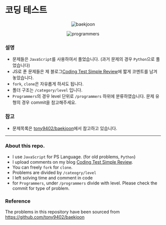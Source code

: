 # 코딩 테스트
<p align="center"><img 
src="https://d2gd6pc034wcta.cloudfront.net/images/logo@2x.png" alt="baekjoon" style="max-height: 300px"/></p>
<p align="center"><img src="https://api.blog.steinjun.net/file/post/18/thumbnail" alt="programmers" style="max-height: 300px"/></p>

### 설명

+ 문제들은 ```JavaScript```를 사용하여서 풀었습니다. (과거 문제의 경우 ```Python```으로 풀었습니다)
+ JS로 푼 문제들은 제 블로그[Coding Test Simple Review](https://blog.steinjun.net/post/edit/10)에 짧게 코멘트를 남겨놓았습니다.
+ ```fork```, ```clone```은 자유롭게 하셔도 됩니다.
+ 폴더 구조는 ```/category/level``` 입니다.
+ `Programmers`의 경우 level 단위로 `/programmers` 하위에 분류하였습니다. 문제 유형의 경우 commit을 참고해주세요.

### 참고
+ 문제목록은 [tony9402/baekjoon](https://github.com/tony9402/baekjoon)에서 참고하고 있습니다.

---

### About this repo.
+ I use ```JavaScript``` for PS Language. (for old problems, ```Python```)
+ I upload comments on my blog [Coding Test Simple Review](https://blog.steinjun.net/post/edit/10).
+ You can freely ```fork``` for ```clone```.
+ Problems are divided by ```/cateogry/level```
+ I left solving time and comment in code
+ for `Programmers`, under ```/programmers``` divide with level. Please check the commit for type of problem.

### Reference
The problems in this repository have been sourced from https://github.com/tony9402/baekjoon
